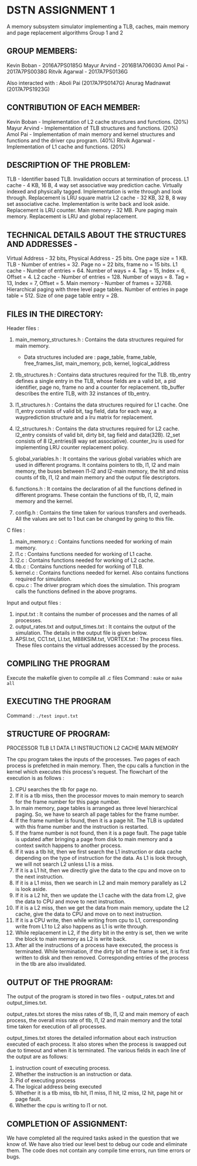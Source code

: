 # DSTN ASSIGNMENT 1
A memory subsystem simulator implementing a TLB, caches, main memory and page replacement algorithms
Group 1 and 2

## GROUP MEMBERS:
Kevin Boban - 2016A7PS0185G
Mayur Arvind - 2016B1A70603G
Amol Pai - 2017A7PS0038G
Ritvik Agarwal - 2017A7PS0136G

Also interacted with :
Aboli Pai (2017A7PS0147G)
Anurag Madnawat (2017A7PS1923G)

## CONTRIBUTION OF EACH MEMBER:
Kevin Boban - Implementation of L2 cache structures and functions. (20%)
Mayur Arvind - Implementation of TLB structures and functions. (20%)
Amol Pai - Implementation of main memory and kernel structures and functions and the driver cpu program. (40%)
Ritvik Agarwal - Implementation of L1 cache and functions. (20%)

## DESCRIPTION OF THE PROBLEM:
TLB - Identifier based TLB. Invalidation occurs at termination of process.
L1 cache - 4 KB, 16 B, 4 way set associative way prediction cache. Virtually indexed and physically tagged. Implementation is write through and look through. Replacement is LRU square matrix
L2 cache - 32 KB, 32 B, 8 way set associative cache. Implementation is write back and look aside. Replacement is LRU counter.
Main memory - 32 MB. Pure paging main memory. Replacement is LRU and global replacement.

## TECHNICAL DETAILS ABOUT THE STRUCTURES AND ADDRESSES -
Virtual Address - 32 bits, Physical Address - 25 bits. One page size = 1 KB. 
TLB - Number of entries = 32. Page no = 22 bits, frame no = 15 bits.
L1 cache - Number of entries = 64. Number of ways = 4. Tag = 15, Index = 6, Offset = 4.
L2 cache - Number of entries = 128. Number of ways = 8. Tag = 13, Index = 7, Offset = 5.
Main memory - Number of frames = 32768. Hierarchical paging with three level page tables. Number of entries in page table = 512. Size of one page table entry = 2B.

## FILES IN THE DIRECTORY:

 Header files : 

1. main_memory_structures.h : Contains the data structures required for main memory. 
   - Data structures included are : page_table, frame_table, free_frames_list, main_memory, pcb, kernel, logical_address 

2. tlb_structures.h : Contains data structures required for the TLB. tlb_entry defines a single entry in the TLB, whose fields are a valid bit, a pid identifier, page no, frame no and a counter for replacement. tlb_buffer describes the entire TLB, with 32 instances of tlb_entry.

3. l1_structures.h : Contains the data structures required for L1 cache. One l1_entry consists of valid bit, tag field, data for each way, a wayprediction structure and a lru matrix for replacement.

4. l2_structures.h : Contains the data structures required for L2 cache. l2_entry consists of valid bit, dirty bit, tag field and data(32B). l2_set consists of 8 l2_entries(8 way set associative). counter_lru is used for implementing LRU counter replacement policy.

5. global_variables.h : It contains the various global variables which are used in different programs. It contains pointers to tlb, l1, l2 and main memory, the buses between l1-l2 and l2-main memory, the hit and miss counts of tlb, l1, l2 and main memory and the output file descriptors.

6. functions.h : It contains the declaration of all the functions defined in different programs. These contain the functions of tlb, l1, l2, main memory and the kernel.

7. config.h : Contains the time taken for various transfers and overheads. All the values are set to 1 but can be changed by going to this file.

 C files : 

1. main_memory.c : Contains functions needed for working of main memory.
2. l1.c : Contains functions needed for working of L1 cache.
3. l2.c : Contains functions needed for working of L2 cache.
4. tlb.c : Contains functions needed for working of TLB.
5. kernel.c : Contains functions needed for kernel. Also contains functions required for simulation.
6. cpu.c : The driver program which does the simulation. This program calls the functions defined in the above programs. 

 Input and output files :

1. input.txt : It contains the number of processes and the names of all processes.
2. output_rates.txt and output_times.txt : It contains the output of the simulation. The details in the output file is given below.
3. APSI.txt, CC1.txt, LI.txt, M88KSIM.txt, VORTEX.txt : The process files. These files contains the virtual addresses accessed by the process.


## COMPILING THE PROGRAM
Execute the makefile given to compile all .c files
Command : `make` or `make all`

## EXECUTING THE PROGRAM
Command : `./test input.txt`

## STRUCTURE OF PROGRAM:
   PROCESSOR
   TLB
L1 DATA   L1 INSTRUCTION
   L2 CACHE
   MAIN MEMORY
	
The cpu program takes the inputs of the processes. Two pages of each process is prefetched in main memory. Then, the cpu calls a function in the kernel which executes this process's request.
The flowchart of the execution is as follows :
1. CPU searches the tlb for page no.
2. If it is a tlb miss, then the processor moves to main memory to search for the frame number for this page number.
3. In main memory, page tables is arranged as three level hierarchical paging. So, we have to search all page tables for the frame number. 
4. If the frame number is found, then it is a page hit. The TLB is updated with this frame number and the instruction is restarted.
5. If the frame number is not found, then it is a page fault. The page table is updated after bringing a page from disk to main memory and a context switch happens to another process.
6. If it was a tlb hit, then we first search the L1 instruction or data cache depending on the type of instruction for the data. As L1 is look through, we will not search L2 unless L1 is a miss.
7. If it is a L1 hit, then we directly give the data to the cpu and move on to the next instruction.
8. If it is a L1 miss, then we search in L2 and main memory parallely as L2 is look aside. 
9. If it is a L2 hit, then we update the L1 cache with the data from L2, give the data to CPU and move to next instruction.
10. If it is a L2 miss, then we get the data from main memory, update the L2 cache, give the data to CPU and move on to next instruction.
11. If it is a CPU write, then while writing from cpu to L1, corresponding write from L1 to L2 also happens as L1 is write through.
12. While replacement in L2, if the dirty bit in the entry is set, then we write the block to main memory as L2 is write back.
13. After all the instructions of a process have executed, the process is terminated. While termination, if the dirty bit of the frame is set, it is first written to disk and then removed. Corresponding entries of the process in the tlb are also invalidated.

## OUTPUT OF THE PROGRAM:
The output of the program is stored in two files - output_rates.txt and output_times.txt. 

output_rates.txt stores the miss rates of tlb, l1, l2 and main memory of each process, the overall miss rate of tlb, l1, l2 and main memory and the total time taken for execution of all processes.

output_times.txt stores the detailed information about each instruction executed of each process. It also stores when the process is swapped out due to timeout and when it is terminated. The various fields in each line of the output are as follows:
1. instruction count of executing process.
2. Whether the instruction is an instruction or data.
3. Pid of executing process
4. The logical address being executed
5. Whether it is a tlb miss, tlb hit, l1 miss, l1 hit, l2 miss, l2 hit, page hit or page fault.
6. Whether the cpu is writing to l1 or not.

## COMPLETION OF ASSIGNMENT:
We have completed all the required tasks asked in the question that we know of. 
We have also tried our level best to debug our code and eliminate them.
The code does not contain any compile time errors, run time errors or bugs.
